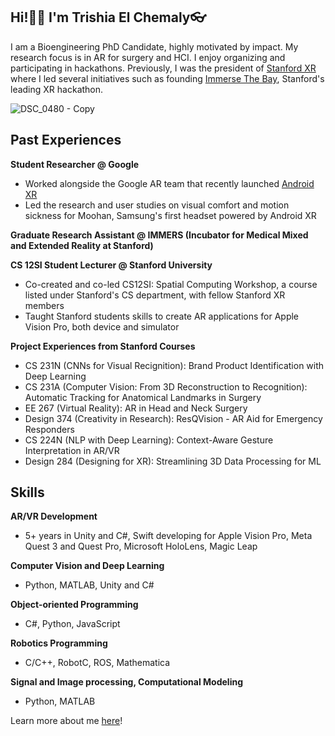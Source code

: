 ## Hi!👋🏻 I'm Trishia El Chemaly👓

I am a Bioengineering PhD Candidate, highly motivated by impact. My research focus is in AR for surgery and HCI. I enjoy organizing and participating in hackathons. Previously, I was the president of [Stanford XR](https://www.stanfordxr.org/about) where I led several initiatives such as founding [Immerse The Bay](https://immersethebay.stanfordxr.org/), Stanford's leading XR hackathon. 

![DSC_0480 - Copy](https://github.com/user-attachments/assets/24b49225-cdb4-4b66-9839-3cf08136425e)

## Past Experiences
**Student Researcher @ Google**
- Worked alongside the Google AR team that recently launched [Android XR](https://blog.google/products/android/android-xr/)
- Led the research and user studies on visual comfort and motion sickness for Moohan, Samsung's first headset powered by Android XR

**Graduate Research Assistant @ IMMERS (Incubator for Medical Mixed and Extended Reality at Stanford)**

**CS 12SI Student Lecturer @ Stanford University**
- Co-created and co-led CS12SI: Spatial Computing Workshop, a course listed under Stanford's CS department, with fellow Stanford XR members
- Taught Stanford students skills to create AR applications for Apple Vision Pro, both device and simulator
  
**Project Experiences from Stanford Courses**
- CS 231N (CNNs for Visual Recignition): Brand Product Identification with Deep Learning
- CS 231A (Computer Vision: From 3D Reconstruction to Recognition): Automatic Tracking for Anatomical Landmarks in Surgery
- EE 267 (Virtual Reality): AR in Head and Neck Surgery
- Design 374 (Creativity in Research): ResQVision - AR Aid for Emergency Responders
- CS 224N (NLP with Deep Learning): Context-Aware Gesture Interpretation in AR/VR
- Design 284 (Designing for XR): Streamlining 3D Data Processing for ML 

## Skills
**AR/VR Development** 
- 5+ years in Unity and C#, Swift developing for Apple Vision Pro, Meta Quest 3 and Quest Pro, Microsoft HoloLens, Magic Leap

**Computer Vision and Deep Learning**
- Python, MATLAB, Unity and C#

**Object-oriented Programming**
- C#, Python, JavaScript

**Robotics Programming**
- C/C++, RobotC, ROS, Mathematica

**Signal and Image processing, Computational Modeling**
- Python, MATLAB

Learn more about me [here](https://tchemaly.github.io/)!
